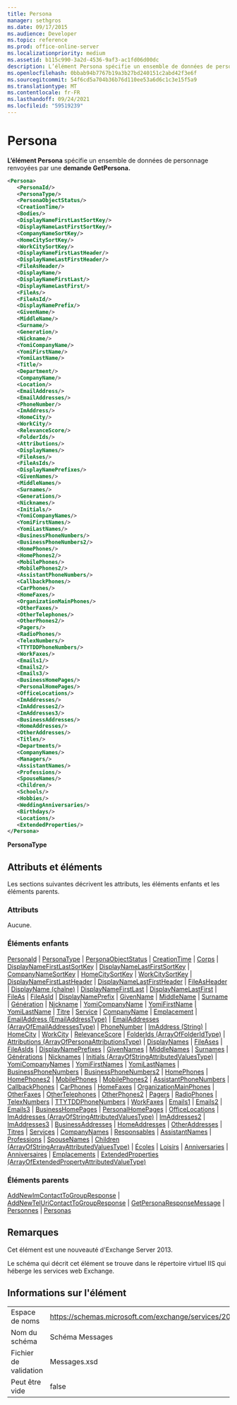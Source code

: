 ```yaml
---
title: Persona
manager: sethgros
ms.date: 09/17/2015
ms.audience: Developer
ms.topic: reference
ms.prod: office-online-server
ms.localizationpriority: medium
ms.assetid: b115c990-3a2d-4536-9af3-ac1fd06d00dc
description: L’élément Persona spécifie un ensemble de données de personnage renvoyées par une demande GetPersona.
ms.openlocfilehash: 0bbab94b7767b19a3b27bd240151c2abd42f3e6f
ms.sourcegitcommit: 54f6cd5a704b36b76d110ee53a6d6c1c3e15f5a9
ms.translationtype: MT
ms.contentlocale: fr-FR
ms.lasthandoff: 09/24/2021
ms.locfileid: "59519239"
---
```

# <a name="persona"></a>Persona

**L’élément Persona** spécifie un ensemble de données de personnage renvoyées par une **demande GetPersona.** 
  
```XML
<Persona>
   <PersonaId/>
   <PersonaType/>
   <PersonaObjectStatus/>
   <CreationTime/>
   <Bodies/>
   <DisplayNameFirstLastSortKey/>
   <DisplayNameLastFirstSortKey/>
   <CompanyNameSortKey/>
   <HomeCitySortKey/>
   <WorkCitySortKey/>
   <DisplayNameFirstLastHeader/>
   <DisplayNameLastFirstHeader/>
   <FileAsHeader/>
   <DisplayName/>
   <DisplayNameFirstLast/>
   <DisplayNameLastFirst/>
   <FileAs/>
   <FileAsId/>
   <DisplayNamePrefix/>
   <GivenName/>
   <MiddleName/>
   <Surname/>
   <Generation/>
   <Nickname/>
   <YomiCompanyName/>
   <YomiFirstName/>
   <YomiLastName/>
   <Title/>
   <Department/>
   <CompanyName/>
   <Location/>
   <EmailAddress/>
   <EmailAddresses/>
   <PhoneNumber/>
   <ImAddress/>
   <HomeCity/>
   <WorkCity/>
   <RelevanceScore/>
   <FolderIds/>
   <Attributions/>
   <DisplayNames/>
   <FileAses/>
   <FileAsIds/>
   <DisplayNamePrefixes/>
   <GivenNames/>
   <MiddleNames/>
   <Surnames/>
   <Generations/>
   <Nicknames/>
   <Initials/>
   <YomiCompanyNames/>
   <YomiFirstNames/>
   <YomiLastNames/>
   <BusinessPhoneNumbers/>
   <BusinessPhoneNumbers2/>
   <HomePhones/>
   <HomePhones2/>
   <MobilePhones/>
   <MobilePhones2/>
   <AssistantPhoneNumbers/>
   <CallbackPhones/>
   <CarPhones/>
   <HomeFaxes/>
   <OrganizationMainPhones/>
   <OtherFaxes/>
   <OtherTelephones/>
   <OtherPhones2/>
   <Pagers/>
   <RadioPhones/>
   <TelexNumbers/>
   <TTYTDDPhoneNumbers/>
   <WorkFaxes/>
   <Emails1/>
   <Emails2/>
   <Emails3/>
   <BusinessHomePages/>
   <PersonalHomePages/>
   <OfficeLocations/>
   <ImAddresses/>
   <ImAddresses2/>
   <ImAddresses3/>
   <BusinessAddresses/>
   <HomeAddresses/>
   <OtherAddresses/>
   <Titles/>
   <Departments/>
   <CompanyNames/>
   <Managers/>
   <AssistantNames/>
   <Professions/>
   <SpouseNames/>
   <Children/>
   <Schools/>
   <Hobbies/>
   <WeddingAnniversaries/>
   <Birthdays/>
   <Locations/>
   <ExtendedProperties/>
</Persona>

```

 **PersonaType**
## <a name="attributes-and-elements"></a>Attributs et éléments

Les sections suivantes décrivent les attributs, les éléments enfants et les éléments parents.
  
### <a name="attributes"></a>Attributs

Aucune.
  
### <a name="child-elements"></a>Éléments enfants

[PersonaId](personaid.md)  |  [PersonaType](personatype.md)  |  [PersonaObjectStatus](personaobjectstatus.md)  |  [CreationTime](creationtime.md)  |  [Corps](bodies.md)  |  [DisplayNameFirstLastSortKey](displaynamefirstlastsortkey.md)  |  [DisplayNameLastFirstSortKey](displaynamelastfirstsortkey.md)  |  [CompanyNameSortKey](companynamesortkey.md)  |  [HomeCitySortKey](homecitysortkey.md)  |  [WorkCitySortKey](workcitysortkey.md)  |  [DisplayNameFirstLastHeader](displaynamefirstlastheader.md)  |  [DisplayNameLastFirstHeader](displaynamelastfirstheader.md)  |  [FileAsHeader](fileasheader.md)  |  [DisplayName (chaîne)](displayname-string.md)  |  [DisplayNameFirstLast](displaynamefirstlast.md)  |  [DisplayNameLastFirst](displaynamelastfirst.md)  |  [FileAs](fileas.md)  |  [FileAsId](fileasid.md)  |  [DisplayNamePrefix](displaynameprefix.md)  |  [GivenName](givenname.md)  |  [MiddleName](middlename.md)  |  [Surname](surname.md)  |  [Génération](generation.md)  |  [Nickname](nickname.md)  |  [YomiCompanyName](yomicompanyname.md)  |  [YomiFirstName](yomifirstname.md)  |  [YomiLastName](yomilastname.md)  |  [Titre](title.md)  |  [Service](department.md)  |  [CompanyName](companyname.md)  |  [Emplacement](location.md)  |  [EmailAddress (EmailAddressType)](emailaddress-emailaddresstype.md)  |  [EmailAddresses (ArrayOfEmailAddressesType)](emailaddresses-arrayofemailaddressestype.md)  |  [PhoneNumber](phonenumber.md)  |  [ImAddress (String)](imaddress-string.md)  |  [HomeCity](homecity.md)  |  [WorkCity](workcity.md)  |  [RelevanceScore](relevancescore.md)  |  [FolderIds (ArrayOfFolderIdType)](folderids-arrayoffolderidtype.md)  |  [Attributions (ArrayOfPersonaAttributionsType)](attributions-arrayofpersonaattributionstype.md)  |  [DisplayNames](displaynames.md)  |  [FileAses](fileases.md)  |  [FileAsIds](fileasids.md)  |  [DisplayNamePrefixes](displaynameprefixes.md)  |  [GivenNames](givennames.md)  |  [MiddleNames](middlenames.md)  |  [Surnames](surnames.md)  |  [Générations](generations.md)  |  [Nicknames](nicknames.md)  |  [Initials (ArrayOfStringAttributedValuesType)](initials-arrayofstringattributedvaluestype.md)  |  [YomiCompanyNames](yomicompanynames.md)  |  [YomiFirstNames](yomifirstnames.md)  |  [YomiLastNames](yomilastnames.md)  |  [BusinessPhoneNumbers](businessphonenumbers.md)  |  [BusinessPhoneNumbers2](businessphonenumbers2.md)  |  [HomePhones](homephones.md)  |  [HomePhones2](homephones2.md)  |  [MobilePhones](mobilephones.md)  |  [MobilePhones2](mobilephones2.md)  |  [AssistantPhoneNumbers](assistantphonenumbers.md)  |  [CallbackPhones](callbackphones.md)  |  [CarPhones](carphones.md)  |  [HomeFaxes](homefaxes.md)  |  [OrganizationMainPhones](organizationmainphones.md)  |  [OtherFaxes](otherfaxes.md)  |  [OtherTelephones](othertelephones.md)  |  [OtherPhones2](otherphones2.md)  |  [Pagers](pagers.md)  |  [RadioPhones](radiophones.md)  |  [TelexNumbers](telexnumbers.md)  |  [TTYTDDPhoneNumbers](ttytddphonenumbers.md)  |  [WorkFaxes](workfaxes.md)  |  [Emails1](emails1.md)  |  [Emails2](emails2.md)  |  [Emails3](emails3.md)  |  [BusinessHomePages](businesshomepages.md)  |  [PersonalHomePages](personalhomepages.md)  |  [OfficeLocations](officelocations.md)  |  [ImAddresses (ArrayOfStringAttributedValuesType)](imaddresses-arrayofstringattributedvaluestype.md)  |  [ImAddresses2](imaddresses2.md)  |  [ImAddresses3](imaddresses3.md)  |  [BusinessAddresses](businessaddresses.md)  |  [HomeAddresses](homeaddresses.md)  |  [OtherAddresses](otheraddresses.md)  |  [Titres](titles.md)  |  [Services](departments.md)  |  [CompanyNames](companynames.md)  |  [Responsables](managers.md)  |  [AssistantNames](assistantnames.md)  |  [Professions](professions.md)  |  [SpouseNames](spousenames.md)  |  [Children (ArrayOfStringArrayAttributedValuesType)](children-arrayofstringarrayattributedvaluestype.md)  |  [Écoles](schools.md)  |  [Loisirs](hobbies.md)  |  [Anniversaries](weddinganniversaries.md)  |  [Anniversaires](birthdays.md)  |  [Emplacements](locations.md)  |  [ExtendedProperties (ArrayOfExtendedPropertyAttributedValueType)](extendedproperties-arrayofextendedpropertyattributedvaluetype.md)
  
### <a name="parent-elements"></a>Éléments parents

[AddNewImContactToGroupResponse](addnewimcontacttogroupresponse.md)  |  [AddNewTelUriContactToGroupResponse](addnewteluricontacttogroupresponse.md)  |  [GetPersonaResponseMessage](getpersonaresponsemessage.md)  |  [Personnes](people.md)  |  [Personas](personas-ex15websvcsotherref.md)
  
## <a name="remarks"></a>Remarques

Cet élément est une nouveauté d'Exchange Server 2013.
  
Le schéma qui décrit cet élément se trouve dans le répertoire virtuel IIS qui héberge les services web Exchange.
  
## <a name="element-information"></a>Informations sur l'élément

|||
|:-----|:-----|
|Espace de noms  <br/> |https://schemas.microsoft.com/exchange/services/2006/messages  <br/> |
|Nom du schéma  <br/> |Schéma Messages  <br/> |
|Fichier de validation  <br/> |Messages.xsd  <br/> |
|Peut être vide  <br/> |false  <br/> |
   

